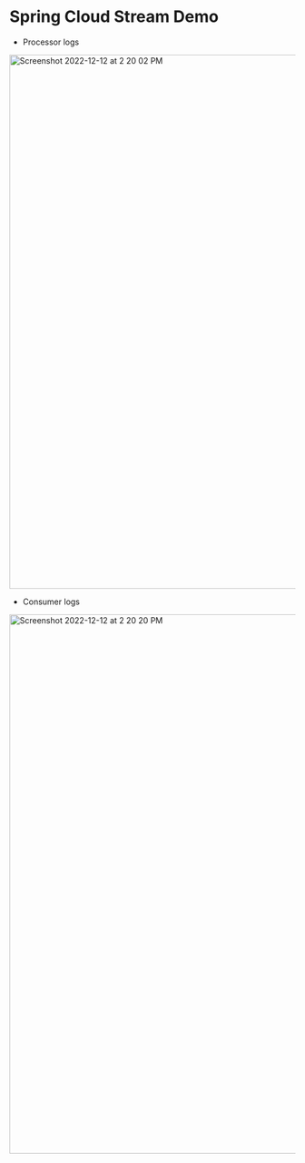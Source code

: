 # Spring Cloud Stream Demo

- Processor logs

<img width="939" alt="Screenshot 2022-12-12 at 2 20 02 PM" src="https://user-images.githubusercontent.com/54174687/207002035-bd4322a1-e7d3-47d6-8e73-1c1268b19957.png">


- Consumer logs

<img width="948" alt="Screenshot 2022-12-12 at 2 20 20 PM" src="https://user-images.githubusercontent.com/54174687/207002059-28ddde0b-a385-437b-ad6b-a239f7e617d8.png">

